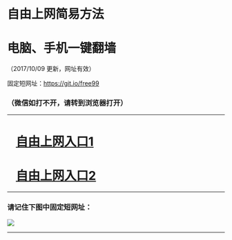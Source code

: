 ﻿# 自由上网简易方法

# 电脑、手机一键翻墙

（2017/10/09 更新，网址有效）

固定短网址：https://git.io/free99

### （微信如打不开，请转到浏览器打开）


***





# &nbsp;&nbsp; <a href="http://ft3190517110.fwq-tz-1001.info/fwqtz01.html?t=10090019832 " target="_blank">自由上网入口1</a>
# &nbsp;&nbsp; <a href="http://ft1013714156.fwq-tz-1002.info/fwqtz02.html?t=100900132153 " target="_blank">自由上网入口2</a>
***

### 请记住下图中固定短网址：

<img src="https://s3-us-west-2.amazonaws.com/fwq-1001/yjfq-20170905okok.png" /> 


***

